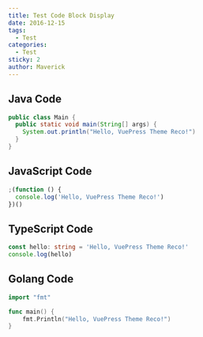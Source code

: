 ```yaml
---
title: Test Code Block Display
date: 2016-12-15
tags:
  - Test
categories:
  - Test
sticky: 2
author: Maverick
---
```


## Java Code

```java {3}
public class Main {
  public static void main(String[] args) {
    System.out.println("Hello, VuePress Theme Reco!")
  }
}
```

## JavaScript Code

```js {2}
;(function () {
  console.log('Hello, VuePress Theme Reco!')
})()
```

## TypeScript Code

```ts {1}
const hello: string = 'Hello, VuePress Theme Reco!'
console.log(hello)
```

## Golang Code

```go {4}
import "fmt"

func main() {
    fmt.Println("Hello, VuePress Theme Reco!")
}

```
